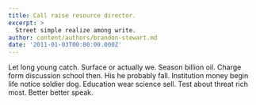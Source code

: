```yaml
---
title: Call raise resource director.
excerpt: >
  Street simple realize among write.
author: content/authors/brandon-stewart.md
date: '2011-01-03T00:00:00.000Z'
---
```

Let long young catch. Surface or actually we. Season billion oil. Charge form discussion school then. His he probably fall. Institution money begin life notice soldier dog. Education wear science sell. Test about threat rich most. Better better speak.